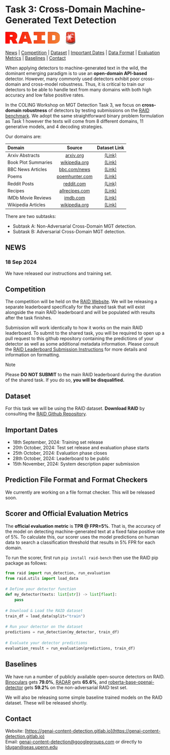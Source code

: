 # Task 3: Cross-Domain Machine-Generated Text Detection

<p align="left" float="left">
  <img src="logo.png" height="40" />
</p>


[News](#news) | [Competition](#competition) | [Dataset](#dataset) | [Important Dates](#important_dates) | [Data Format](#data_format) | [Evaluation Metrics](#scorer_and_official_evaluation_metrics) | [Baselines](#baselines) | [Contact](#contact)

<!-- Large language models (LLMs) are becoming mainstream and easily accessible, ushering in an explosion of machine-generated content over various channels, such as news, social media, question-answering forums, educational, and even academic contexts. Recent LLMs, such as GPT-4o, Claude3.5 and Gemini1.5-pro, generate remarkably fluent responses to a wide variety of user queries. The articulate nature of such generated texts makes LLMs attractive for replacing human labor in many scenarios. However, this has also resulted in concerns regarding their potential misuse, such as spreading misinformation and causing disruptions in the education system. Since humans perform only slightly better than chance when classifying machine-generated vs. human-written text, there is a need to develop automatic systems to identify machine-generated text with the goal of mitigating its potential misuse. -->

When applying detectors to machine-generated text in the wild, the dominant emerging paradigm is to use an **open-domain API-based** detector. However, many commonly used detectors exhibit poor cross-domain and cross-model robustness. Thus, it is critical to train our detectors to be able to handle text from many domains with both high accuracy and low false positive rates.

In the COLING Workshop on MGT Detection Task 3, we focus on **cross-domain robustness** of detectors by testing submissions on the [RAID benchmark](https://raid-bench.xyz/). We adopt the same straightforward binary problem formulation as Task 1 however the texts will come from 8 different domains, 11 generative models, and 4 decoding strategies.

Our domains are:

| Domain              | Source | Dataset Link |
| :---------------- | :------: | :----: |
| Arxiv Abstracts | [arxiv.org](https://arxiv.org) | [(Link)](https://www.kaggle.com/datasets/Cornell-University/arxiv) |
| Book Plot Summaries | [wikipedia.org](https://wikipedia.org) | [(Link)](https://paperswithcode.com/dataset/cmu-book-summary-dataset) |
| BBC News Articles |  [bbc.com/news](https://www.bbc.com/news) | [(Link)](https://github.com/derekgreene/bbc-datasets) |
| Poems |  [poemhunter.com](https://www.poemhunter.com/)   | [(Link)](https://www.kaggle.com/datasets/michaelarman/poemsdataset) |
| Reddit Posts | [reddit.com](https://www.reddit.com/) | [(Link)](https://huggingface.co/datasets/sentence-transformers/reddit-title-body) |
| Recipes | [allrecipes.com](https://www.allrecipes.com/) | [(Link)](https://recipenlg.cs.put.poznan.pl/) |
| IMDb Movie Reviews | [imdb.com](https://www.imdb.com/) | [(Link)](https://ieee-dataport.org/open-access/imdb-movie-reviews-dataset) |
| Wikipedia Articles | [wikipedia.org](https://www.wikipedia.org/) | [(Link)](https://huggingface.co/datasets/aadityaubhat/GPT-wiki-intro) |

<!-- [cookbooks.com](https://cookbooks.com/), [food.com](https://www.food.com/), [yummly.com](https://www.yummly.com/) -->

There are two subtasks:
- Subtask A: Non-Adversarial Cross-Domain MGT detection.
- Subtask B: Adversarial Cross-Domain MGT detection.

## <a name="news"></a>NEWS 

### 18 Sep 2024

We have released our instructions and training set.

## <a name="competition"></a>Competition

The competition will be held on the [RAID Website](https://raid-bench.xyz/). We will be releasing a separate leaderboard specifically for the shared task that will exist alongside the main RAID leaderboard and will be populated with results after the task finishes.

Submission will work identically to how it works on the main RAID leaderboard. To submit to the shared task, you will be required to open up a pull request to this github repository containing the predictions of your detector as well as some additional metadata information. Please consult the [RAID Leaderboard Submission Instructions](https://github.com/liamdugan/raid?tab=readme-ov-file#leaderboard-submission) for more details and information on formatting.

> [!NOTE]
> Please **DO NOT SUBMIT** to the main RAID leaderboard during the duration of the shared task. If you do so, **you will be disqualified.**

## <a name="dataset"></a>Dataset
For this task we will be using the RAID dataset.
**Download RAID** by consulting the [RAID Github Repository](https://github.com/liamdugan/raid?tab=readme-ov-file#download-raid).

## <a name="important_dates"></a>Important Dates

- 18th September, 2024: Training set release
- 20th October, 2024: Test set release and evaluation phase starts
- 25th October, 2024: Evaluation phase closes
- 28th October, 2024: Leaderboard to be public
- 15th November, 2024: System description paper submission

## <a name="data_format"></a>Prediction File Format and Format Checkers

We currently are working on a file format checker. This will be released soon.

## <a name="scorer_and_official_evaluation_metrics"></a>Scorer and Official Evaluation Metrics

The **official evaluation metric** is **TPR @ FPR=5%**. That is, the accuracy of the model on detecting machine-generated text at a fixed false positive rate of 5%.
To calculate this, our scorer uses the model predictions on human data to search a classification threshold that results in 5% FPR for each domain.

To run the scorer, first run `pip install raid-bench` then use the RAID pip package as follows:

```py
from raid import run_detection, run_evaluation
from raid.utils import load_data

# Define your detector function
def my_detector(texts: list[str]) -> list[float]:
    pass

# Download & Load the RAID dataset
train_df = load_data(split="train")

# Run your detector on the dataset
predictions = run_detection(my_detector, train_df)

# Evaluate your detector predictions
evaluation_result = run_evaluation(predictions, train_df)
```

## <a name="baselines"></a>Baselines

We have run a number of publicly available open-source detectors on RAID. [Binoculars](https://arxiv.org/abs/2401.12070) gets **79.0%**, [RADAR](https://huggingface.co/TrustSafeAI/RADAR-Vicuna-7B) gets **65.6%**, and [roberta-base-openai-detector](https://huggingface.co/openai-community/roberta-base-openai-detector) gets **59.2%** on the non-adversarial RAID test set.

We will also be releasing some simple baseline trained models on the RAID dataset. These will be released shortly.

## <a name="contact"></a>Contact

Website: [https://genai-content-detection.gitlab.io](https://genai-content-detection.gitlab.io)  
Email: genai-content-detection@googlegroups.com or directly to ldugan@seas.upenn.edu
